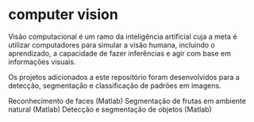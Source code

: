# computer vision

Visão computacional é um ramo da inteligência artificial cuja a meta é utilizar computadores para simular a visão humana, incluindo o aprendizado, a capacidade de fazer inferências e agir com base em informações visuais.

Os projetos adicionados a este repositório foram desenvolvidos para a detecção, segmentação e classificação de padrões em imagens.

Reconhecimento de faces (Matlab)
Segmentação de frutas em ambiente natural (Matlab)
Detecção e segmentação de objetos (Matlab)
